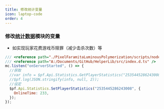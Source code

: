 ```yaml
---
title: 修改统计变量
icon: laptop-code
order: 4
---
```


### 修改[统计数据](../../usage/statistics.md)模块的变量

- 如实现玩家花费游戏币赎罪（减少击杀次数）等

```js
/// <reference path="./PixelFaramitaLuminousPolymerization/scripts/node_modules/@pf/index.d.ts" />
/// <reference path="A:/Documents/GitHub/HelperLib/src/index.d.ts" />
mc.listen("onServerStarted", () => {
  //获取
  //var info = $pf.Api.Statistics.GetPlayerStatistics("2535445286243008");
  //$pf.log(JSON.stringify(info, null, 2));
  //设定
  $pf.Api.Statistics.SetPlayerStatistics("2535445286243008", {
    OnlineTime: 233,
  }); 
});

```
